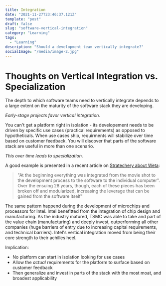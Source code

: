 ```yaml
---
title: Integration
date: "2021-11-27T23:46:37.121Z"
template: "post"
draft: false
slug: "software-vertical-integration"
category: "Learning"
tags:
  - "Learning"
description: "Should a development team vertically integrate?"
socialImage: "/media/image-2.jpg"
---
```



# Thoughts on Vertical Integration vs. Specialization
The depth to which software teams need to vertically integrate depends to a large extent on the maturity of the software stack they are developing. 

*Early-stage projects favor vertical integration.*

You can't get a platform right in isolation - its developement needs to be driven by specific use cases (practical requirements) as opposed to hypotheticals. When use cases ship, requirments will stabilize over time based on customer feedback. You will discover that parts of the software stack are useful in more than one scenario. 

*This over time leads to specialization.* 

A good example is presented in a recent article on [Stratechery about Weta](https://stratechery.com/2021/unity-weta-and-faceless-platforms/):
>"At the beginning everything was integrated from the movie shot to the development process to the software to the individual computer". Over the ensuing 28 years, though, each of these pieces has been broken off and modularized, increasing the leverage that can be gained from the software itself"

The same pattern happend during the development of microchips and processors for Intel. Intel benefitted from the integration of chip design and manufacturing. As the industry matured, TSMC was able to take and part of the value chain (manufacturing) and deeply invest, outperforming all other companies (huge barriers of entry due to increasing capital requirements, and technical barriers). Intel's vertical integration moved from being their core strength to their achilles heel. 

Implication:

- No platform can start in isolation looking for use cases
- Allow the *actual* requirements for the platform to surface based on customer feedback
- Then generalize and invest in parts of the stack with the most moat, and broadest applicability
